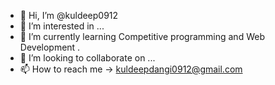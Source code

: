 - 👋 Hi, I’m @kuldeep0912
- 👀 I’m interested in ...
- 🌱 I’m currently learning Competitive programming and Web Development .
- 💞️ I’m looking to collaborate on ...
- 📫 How to reach me ->  kuldeepdangi0912@gmail.com

<!---
kuldeep0912/kuldeep0912 is a ✨ special ✨ repository because its `README.md` (this file) appears on your GitHub profile.
You can click the Preview link to take a look at your changes.
--->
